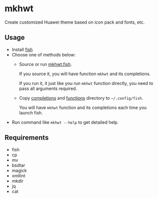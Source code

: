 # mkhwt

Create customized Huawei theme based on icon pack and fonts, etc.

## Usage

- Install [fish](https://fishshell.com)
- Choose one of methods below:
    - Source or run [mkhwt.fish](./mkhwt.fish).

        If you source it, you will have function `mkhwt` and its completions.

        If you run it, it just like you run `mkhwt` function directly, you need to pass all arguments required.

    - Copy [completions](./completions) and [functions](./functions) directory to `~/.config/fish`.

        You will have `mkhwt` function and its completions each time you launch fish.
- Run command like `mkhwt --help` to get detailed help.

## Requirements

- fish
- cp
- mv
- bsdtar
- magick
- xmllint
- mkdir
- jq
- cat
        
